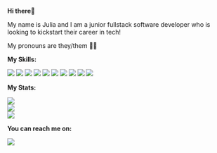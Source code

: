 **Hi there👋** 

<p>My name is Julia and I am a junior fullstack software developer who is looking to kickstart their career in tech!</p>

<p>My pronouns are they/them 🏳️‍🌈 </p>



**My Skills:**

<span align="center"><img src="https://img.shields.io/badge/HTML5-E34F26?style=for-the-badge&logo=html5&logoColor=white" /></span>
<span align="center"><img src="https://img.shields.io/badge/CSS3-1572B6?style=for-the-badge&logo=css3&logoColor=white" /></span>
<span align="center"><img src="https://img.shields.io/badge/Sass-CC6699?style=for-the-badge&logo=sass&logoColor=white" /></span>
<span align="center"><img src="https://img.shields.io/badge/npm-CB3837?style=for-the-badge&logo=npm&logoColor=white" /></span>
<span align="center"><img src="https://img.shields.io/badge/JavaScript-323330?style=for-the-badge&logo=javascript&logoColor=F7DF1E" /></span>
<span align="center"><img src="https://img.shields.io/badge/React-20232A?style=for-the-badge&logo=react&logoColor=61DAFB" /></span>
<span align="center"><img src="https://img.shields.io/badge/Java-ED8B00?style=for-the-badge&logo=java&logoColor=white" /></span>
<span align="center"><img src="https://img.shields.io/badge/Spring_Boot-F2F4F9?style=for-the-badge&logo=spring-boot" /></span>
<span align="center"><img src="https://img.shields.io/badge/MySQL-005C84?style=for-the-badge&logo=mysql&logoColor=white" /></span>
<span align="center"><img src="https://img.shields.io/badge/Google_Cloud-4285F4?style=for-the-badge&logo=google-cloud&logoColor=white" /></span>
<span align="center"><img src="" /></span>
<span align="center"><img src="" /></span>
<span align="center"><img src="" /></span>



   **My Stats:**
   
 <span><img src="https://github-readme-stats.vercel.app/api/top-langs/?username=juliabanerjee" img align="center"/></span>   
 <span><img src="https://github-readme-stats.vercel.app/api?username=juliabanerjee" img align="center"/> </span>   
 <span><img src="https://github-readme-streak-stats.herokuapp.com/?user=juliabanerjee" img align="center"/> </span>   

**You can reach me on:**

<a href="https://www.linkedin.com/in/julia-banerjee-0a40511b0/" target="blank"><img align="center" src="https://img.shields.io/badge/LinkedIn-0077B5?style=for-the-badge&logo=linkedin&logoColor=white" /></a>

   
